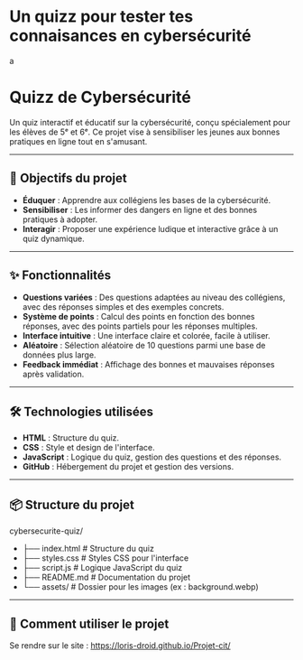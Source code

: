 # Un quizz pour tester tes connaisances en cybersécurité
a




# Quizz de Cybersécurité

Un quiz interactif et éducatif sur la cybersécurité, conçu spécialement pour les élèves de 5ᵉ et 6ᵉ. Ce projet vise à sensibiliser les jeunes aux bonnes pratiques en ligne tout en s'amusant.

---

## 🎯 Objectifs du projet

- **Éduquer** : Apprendre aux collégiens les bases de la cybersécurité.
- **Sensibiliser** : Les informer des dangers en ligne et des bonnes pratiques à adopter.
- **Interagir** : Proposer une expérience ludique et interactive grâce à un quiz dynamique.

---

## ✨ Fonctionnalités

- **Questions variées** : Des questions adaptées au niveau des collégiens, avec des réponses simples et des exemples concrets.
- **Système de points** : Calcul des points en fonction des bonnes réponses, avec des points partiels pour les réponses multiples.
- **Interface intuitive** : Une interface claire et colorée, facile à utiliser.
- **Aléatoire** : Sélection aléatoire de 10 questions parmi une base de données plus large.
- **Feedback immédiat** : Affichage des bonnes et mauvaises réponses après validation.

---

## 🛠️ Technologies utilisées

- **HTML** : Structure du quiz.
- **CSS** : Style et design de l'interface.
- **JavaScript** : Logique du quiz, gestion des questions et des réponses.
- **GitHub** : Hébergement du projet et gestion des versions.

---

## 📦 Structure du projet
cybersecurite-quiz/
- ├── index.html # Structure du quiz
- ├── styles.css # Styles CSS pour l'interface
- ├── script.js # Logique JavaScript du quiz
- ├── README.md # Documentation du projet
- └── assets/ # Dossier pour les images (ex : background.webp)

---

## 🚀 Comment utiliser le projet
Se rendre sur le site : https://loris-droid.github.io/Projet-cit/
